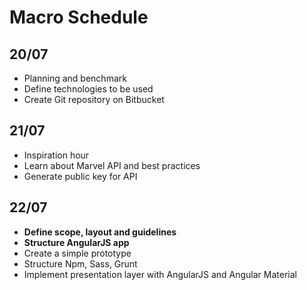 # Macro Schedule #

## 20/07 ##
* Planning and benchmark
* Define technologies to be used
* Create Git repository on Bitbucket

## 21/07 ##
* Inspiration hour
* Learn about Marvel API and best practices
* Generate public key for API

## 22/07 ##
* __Define scope, layout and guidelines__
* __Structure AngularJS app__
* Create a simple prototype
* Structure Npm, Sass, Grunt
* Implement presentation layer with AngularJS and Angular Material
